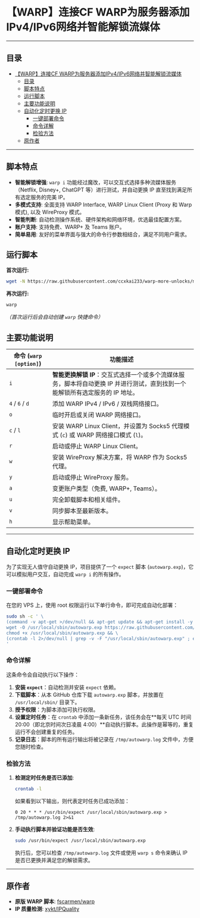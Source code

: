# 【WARP】连接CF WARP为服务器添加IPv4/IPv6网络并智能解锁流媒体

* * *

## 目录

- [【WARP】连接CF WARP为服务器添加IPv4/IPv6网络并智能解锁流媒体](#warp连接cf-warp为服务器添加ipv4ipv6网络并智能解锁流媒体)
  - [目录](#目录)
  - [脚本特点](#脚本特点)
  - [运行脚本](#运行脚本)
  - [主要功能说明](#主要功能说明)
  - [自动化定时更换 IP](#自动化定时更换-ip)
    - [一键部署命令](#一键部署命令)
    - [命令详解](#命令详解)
    - [检验方法](#检验方法)
  - [原作者](#原作者)

* * *

## 脚本特点

*   **智能解锁增强**: `warp i` 功能经过魔改，可以交互式选择多种流媒体服务（Netflix, Disney+, ChatGPT 等）进行测试，并自动更换 IP 直至找到满足所有选定服务的完美 IP。
*   **多模式支持**: 全面支持 WARP Interface, WARP Linux Client (Proxy 和 Warp 模式), 以及 WireProxy 模式。
*   **智能判断**: 自动检测操作系统、硬件架构和网络环境，优选最佳配置方案。
*   **账户支持**: 支持免费、WARP+ 及 Teams 账户。
*   **简单易用**: 友好的菜单界面与强大的命令行参数相结合，满足不同用户需求。

## 运行脚本

**首次运行:**
```bash
wget -N https://raw.githubusercontent.com/ccxkai233/warp-more-unlocks/main/menu.sh && bash menu.sh
```

**再次运行:**
```bash
warp
```
*（首次运行后会自动创建 `warp` 快捷命令）*

## 主要功能说明

| 命令 (`warp [option]`) | 功能描述 |
| ---------------------- | ------------------------------------------------------------ |
| `i`                    | **智能更换解锁 IP**：交互式选择一个或多个流媒体服务，脚本将自动更换 IP 并进行测试，直到找到一个能解锁所有选定服务的 IP 地址。 |
| `4` / `6` / `d`        | 添加 WARP IPv4 / IPv6 / 双栈网络接口。 |
| `o`                    | 临时开启或关闭 WARP 网络接口。 |
| `c` / `l`              | 安装 WARP Linux Client，并设置为 Socks5 代理模式 (`c`) 或 WARP 网络接口模式 (`l`)。 |
| `r`                    | 启动或停止 WARP Linux Client。 |
| `w`                    | 安装 WireProxy 解决方案，将 WARP 作为 Socks5 代理。 |
| `y`                    | 启动或停止 WireProxy 服务。 |
| `a`                    | 变更账户类型（免费, WARP+, Teams）。 |
| `u`                    | 完全卸载脚本和相关组件。 |
| `v`                    | 同步脚本至最新版本。 |
| `h`                    | 显示帮助菜单。 |

* * *


## 自动化定时更换 IP

为了实现无人值守自动更换 IP，项目提供了一个 `expect` 脚本 (`autowarp.exp`)，它可以模拟用户交互，自动完成 `warp i` 的所有操作。

### 一键部署命令

在您的 VPS 上，使用 root 权限运行以下单行命令，即可完成自动化部署：

```bash
sudo sh -c ' \
(command -v apt-get >/dev/null && apt-get update && apt-get install -y expect || yum install -y expect) && \
wget -O /usr/local/sbin/autowarp.exp https://raw.githubusercontent.com/ccxkai233/warp-more-unlocks/main/autowarp.exp && \
chmod +x /usr/local/sbin/autowarp.exp && \
(crontab -l 2>/dev/null | grep -v -F "/usr/local/sbin/autowarp.exp" ; echo "0 20 * * * /usr/bin/expect /usr/local/sbin/autowarp.exp > /tmp/autowarp.log 2>&1") | crontab - \
'
```

### 命令详解

这条命令会自动执行以下操作：

1.  **安装 `expect`**：自动检测并安装 `expect` 依赖。
2.  **下载脚本**：从本 GitHub 仓库下载 `autowarp.exp` 脚本，并放置在 `/usr/local/sbin/` 目录下。
3.  **授予权限**：为脚本添加可执行权限。
4.  **设置定时任务**：在 `crontab` 中添加一条新任务，该任务会在**每天 UTC 时间 20:00（即北京时间次日凌晨 4:00）**自动执行脚本。此操作是幂等的，重复运行不会创建重复的任务。
5.  **记录日志**：脚本的所有运行输出将被记录在 `/tmp/autowarp.log` 文件中，方便您随时检查。

### 检验方法

1.  **检测定时任务是否已添加**:
    ```bash
    crontab -l
    ```
    如果看到以下输出，则代表定时任务已成功添加：
    ```
    0 20 * * * /usr/bin/expect /usr/local/sbin/autowarp.exp > /tmp/autowarp.log 2>&1
    ```

2.  **手动执行脚本并验证功能是否生效**:
    ```bash
    sudo /usr/bin/expect /usr/local/sbin/autowarp.exp
    ```
    执行后，您可以检查 `/tmp/autowarp.log` 文件或使用 `warp s` 命令来确认 IP 是否已更换并满足您的解锁需求。

* * *

## 原作者

*   **原版 WARP 脚本**: [fscarmen/warp](https://gitlab.com/fscarmen/warp/)
*   **IP 质量检测**: [xykt/IPQuality](https://github.com/xykt/IPQuality)